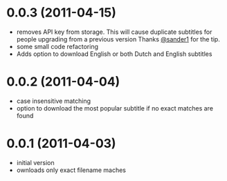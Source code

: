 # 0.0.3 (2011-04-15)
* removes API key from storage. This will cause duplicate subtitles for people upgrading from a previous version Thanks [@sander1](https://github.com/sander1) for the tip.
* some small code refactoring
* Adds option to download English or both Dutch and English subtitles

# 0.0.2 (2011-04-04)
* case insensitive matching
* option to download the most popular subtitle if no exact matches are found

# 0.0.1 (2011-04-03)
* initial version
* ownloads only exact filename maches
